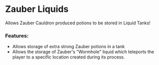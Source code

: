 # Zauber Liquids<!--$headerTitle--><!--$pmc:delete-->

Allows Zauber Cauldron produced potions to be stored in Liquid Tanks!<!--$pmc:headerSize-->

### Features:
- Allows storage of extra strong Zauber potions in a tank
- Allows the storage of Zauber's "Wormhole" liquid which teleports the player to a specific location created during its process. 
